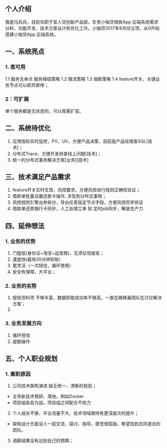 ## 个人介绍
我是冯兵兵，目前任职于宜人贷创新产品部，负责小咖贷借款App 后端系统需求分析、功能开发、技术方案设计和优化工作。小咖贷2017年8月份立项，从0开始搭建小咖贷App 后端系统。

## 一、系统亮点
### 1. 高可用
1.1 服务无单点
服务降级策略
1.2 限流策略
1.3 熔断策略
1.4 feature开关，关键业务节点可以即开即停；

### 2：可扩展
单个服务都是无状态的，可以按需扩容。

## 二、系统待优化
1. 应用指标实时监控，PV、UV，方便产品决策，目前是产品经理查SQL[技术]；
2. 分布式Trace，方便开发排查线上问题[技术]；
3. 统一的分布式事务解决方案[业务][技术]

## 三、技术满足产品需求
1. feature开关实时生效，风控要求，方便风控进行规则正确性验证；
2. 借款单批量设置还款卡操作, 涉及到分布式事物；
3. 风控规则引擎出参拆分，导出任意指定节点字段，方便风控同学验证
4. 借款单还款银行卡同步，人工处理工单 到 定时job同步，解放生产力

## 四、延伸想法
### 1. 业务的优势
1. 门槛低(身份证+淘宝+运营商)，无须征信报告；
2. 速度快(最快30分钟到账)
3. 更灵活（一次授信，循环使用）
4. 安全有保障，大平台；

### 2. 业务的劣势
1. 授信资料项 不够丰富，数据抓取成功率不够高，一直在跟蜂巢团队在讨论解决方案；
2. 

### 3. 业务发展方向
1. 循环授信
2. 提额操作

## 五、个人职业规划
### 1. 离职原因
1. 公司技术架构演进 缺乏统一、清晰的规划；
  - 主导新技术预研、落地，例如Docker
  - 项目组各自为战，项目组之间配合不给力
2. 个人成长不够，平台流量不大，技术领域期待有更深层次的提升；
  - 架构设计方面没人一起交流、探讨、指导，感觉很孤独，希望找到志同道合的团队。
3. 调薪结果没有达到自己的预期；


